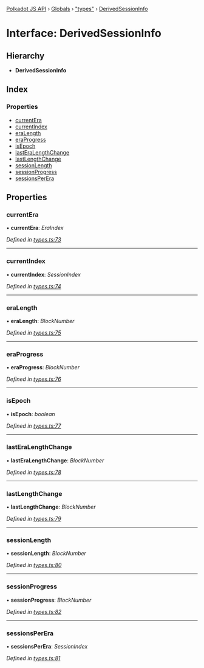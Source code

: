 [Polkadot JS API](../README.md) › [Globals](../globals.md) › ["types"](../modules/_types_.md) › [DerivedSessionInfo](_types_.derivedsessioninfo.md)

# Interface: DerivedSessionInfo

## Hierarchy

* **DerivedSessionInfo**

## Index

### Properties

* [currentEra](_types_.derivedsessioninfo.md#currentera)
* [currentIndex](_types_.derivedsessioninfo.md#currentindex)
* [eraLength](_types_.derivedsessioninfo.md#eralength)
* [eraProgress](_types_.derivedsessioninfo.md#eraprogress)
* [isEpoch](_types_.derivedsessioninfo.md#isepoch)
* [lastEraLengthChange](_types_.derivedsessioninfo.md#lasteralengthchange)
* [lastLengthChange](_types_.derivedsessioninfo.md#lastlengthchange)
* [sessionLength](_types_.derivedsessioninfo.md#sessionlength)
* [sessionProgress](_types_.derivedsessioninfo.md#sessionprogress)
* [sessionsPerEra](_types_.derivedsessioninfo.md#sessionsperera)

## Properties

###  currentEra

• **currentEra**: *EraIndex*

*Defined in [types.ts:73](https://github.com/polkadot-js/api/blob/a30d467618/packages/api-derive/src/types.ts#L73)*

___

###  currentIndex

• **currentIndex**: *SessionIndex*

*Defined in [types.ts:74](https://github.com/polkadot-js/api/blob/a30d467618/packages/api-derive/src/types.ts#L74)*

___

###  eraLength

• **eraLength**: *BlockNumber*

*Defined in [types.ts:75](https://github.com/polkadot-js/api/blob/a30d467618/packages/api-derive/src/types.ts#L75)*

___

###  eraProgress

• **eraProgress**: *BlockNumber*

*Defined in [types.ts:76](https://github.com/polkadot-js/api/blob/a30d467618/packages/api-derive/src/types.ts#L76)*

___

###  isEpoch

• **isEpoch**: *boolean*

*Defined in [types.ts:77](https://github.com/polkadot-js/api/blob/a30d467618/packages/api-derive/src/types.ts#L77)*

___

###  lastEraLengthChange

• **lastEraLengthChange**: *BlockNumber*

*Defined in [types.ts:78](https://github.com/polkadot-js/api/blob/a30d467618/packages/api-derive/src/types.ts#L78)*

___

###  lastLengthChange

• **lastLengthChange**: *BlockNumber*

*Defined in [types.ts:79](https://github.com/polkadot-js/api/blob/a30d467618/packages/api-derive/src/types.ts#L79)*

___

###  sessionLength

• **sessionLength**: *BlockNumber*

*Defined in [types.ts:80](https://github.com/polkadot-js/api/blob/a30d467618/packages/api-derive/src/types.ts#L80)*

___

###  sessionProgress

• **sessionProgress**: *BlockNumber*

*Defined in [types.ts:82](https://github.com/polkadot-js/api/blob/a30d467618/packages/api-derive/src/types.ts#L82)*

___

###  sessionsPerEra

• **sessionsPerEra**: *SessionIndex*

*Defined in [types.ts:81](https://github.com/polkadot-js/api/blob/a30d467618/packages/api-derive/src/types.ts#L81)*

